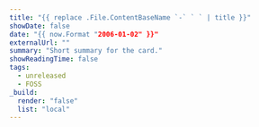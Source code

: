 ```yaml
---
title: "{{ replace .File.ContentBaseName `-` ` ` | title }}"
showDate: false
date: "{{ now.Format "2006-01-02" }}"
externalUrl: ""
summary: "Short summary for the card."
showReadingTime: false
tags:
  - unreleased
  - FOSS
_build:
  render: "false"
  list: "local"
---
```

